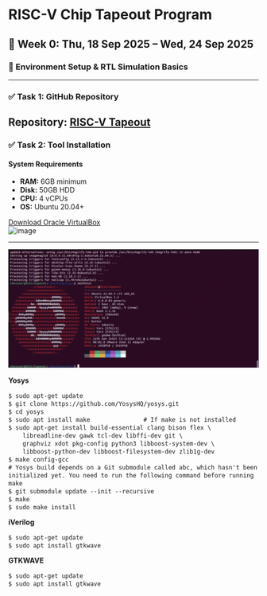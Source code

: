 # RISC-V Chip Tapeout Program  

## 📅 Week 0: Thu, 18 Sep 2025 – Wed, 24 Sep 2025  

### 🔧 Environment Setup & RTL Simulation Basics  

---

### ✅ Task 1: GitHub Repository  
Repository: [RISC-V Tapeout](https://github.com/Meganthiyav/RISC-V-Tapeout)
---

### ✅ Task 2: Tool Installation  

#### System Requirements  
- **RAM:** 6GB minimum  
- **Disk:** 50GB HDD  
- **CPU:** 4 vCPUs  
- **OS:** Ubuntu 20.04+  

[Download Oracle VirtualBox](https://www.virtualbox.org/wiki/Downloads)  
![image](Photos)
 

---

![image](11.jpg)

**Yosys**
```
$ sudo apt-get update
$ git clone https://github.com/YosysHQ/yosys.git
$ cd yosys
$ sudo apt install make               # If make is not installed
$ sudo apt-get install build-essential clang bison flex \
    libreadline-dev gawk tcl-dev libffi-dev git \
    graphviz xdot pkg-config python3 libboost-system-dev \
    libboost-python-dev libboost-filesystem-dev zlib1g-dev
$ make config-gcc
# Yosys build depends on a Git submodule called abc, which hasn't been initialized yet. You need to run the following command before running make
$ git submodule update --init --recursive
$ make 
$ sudo make install
```


**iVerilog**
```
$ sudo apt-get update
$ sudo apt install gtkwave
```


**GTKWAVE**
```
$ sudo apt-get update
$ sudo apt install gtkwave
```

